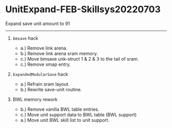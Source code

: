 
# UnitExpand-FEB-Skillsys20220703

Expand save unit amount to 91

----

1. `bmsave` hack
    - a.) Remove link arena.
    - b.) Remove link arena sram memory.
    - c.) Move bmsave unk-struct 1 & 2 & 3 to the tail of sram.
    - c.) Remove xmap entry.

2. `ExpandedModularSave` hack
    - a.) Refrain sram layout.
    - b.) Rewrite save-unit routine.

3. BWL memory rework
    - b.) Remove vanilla BWL table entries.
    - c.) Move unit support data to BWL table (BWL support)
    - a.) Move unit BWL skill list to unit support.
